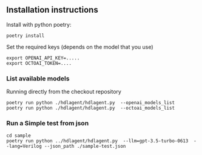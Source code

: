 
## Installation instructions

Install with python poetry:
```
poetry install
```

Set the required keys (depends on the model that you use)
```
export OPENAI_API_KEY=.....
export OCTOAI_TOKEN=....
```

### List available models

Running directly from the checkout repository
```
poetry run python ./hdlagent/hdlagent.py  --openai_models_list
poetry run python ./hdlagent/hdlagent.py  --octoai_models_list
```

### Run a Simple test from json

```
cd sample
poetry run python ../hdlagent/hdlagent.py  --llm=gpt-3.5-turbo-0613  --lang=Verilog --json_path ./sample-test.json
```

